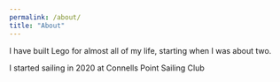 ```yaml
---
permalink: /about/
title: "About"
---
```


I have built Lego for almost all of my life, starting when I was about two.

I started sailing in 2020 at Connells Point Sailing Club


